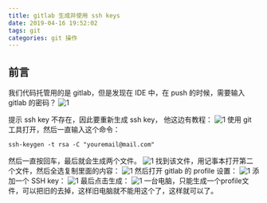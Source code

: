 ```yaml
---
title: gitlab 生成并使用 ssh keys
date: 2019-04-16 19:52:02
tags: git
categories: git 操作
---
```

## 前言
我们代码托管用的是 gitlab，但是发现在 IDE 中，在 push 的时候，需要输入 gitlab 的密码？
![1](1.png)
<!--more-->
提示 ssh key 不存在，因此要重新生成 ssh key， 他这边有教程：
![1](2.png)
使用 git 工具打开，然后一直输入这个命令：
```html
ssh-keygen -t rsa -C "youremail@mail.com"
```
然后一直按回车，最后就会生成两个文件。
![1](3.png)
找到该文件，用记事本打开第二个文件，然后全选复制里面的内容：
![1](4.png)
然后打开 gitlab 的 profile 设置：
![1](5.png)
添加一个 SSH key：
![1](6.png)
最后点击生成：
![1](7.png)
一台电脑，只能生成一个profile文件，可以把旧的去掉，这样旧电脑就不能用这个了，这样就可以了。

